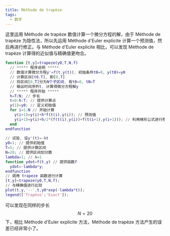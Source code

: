 ```yaml
---
title: Méthode de trapèze
tags:
  - 数学
---
```


这里运用 Méthode de trapèze 数值计算一个微分方程的解，由于 Méthode de trapèze 为隐性法，所以先运用 Méthode d'Euler explicite 计算一个预测值，然后再进行修正。与 Méthode d'Euler explicite 相比，可以发现 Méthode de trapèze 计算得的近似值与精确值更吻合。

``` matlab
function [t,y]=trapeze(y0,T,N,f)
  // ***** 程序说明 *****
  // 数值计算微分方程y'=f(t,y(t)), 初始条件t0=0, y(t0)=y0
  // 计算区间[t0,T], 即[0,T]
  // 将区间[0,T]分为N个子区间, 有t0=0, tN=T
  // 输出时间序列t, 计算得微分方程解y
  // ***** 程序开始 *****
  h=T/N; // 步长
  t=0:h:T; // 提供计算点
  y(1)=y0; // 定义初始值
  for i=1:N // 开始计算
    y(i+1)=y(i)+h*f(t(i),y(i)); // 预测值
    y(i+1)=y(i)+h/2*(f(t(i),y(i))+f(t(i+1),y(i+1))); // 利用梯形公式进行修正
  end
endfunction
    
// 试验, 设y'(t)=-λt
y0=1; // 提供初始值
T=5; // 提供计算区间
N=20; // 提供区间划分数
lambda=1; // λ=1
function ydot=f(t,y) // 提供函数f
  ydot=-lambda*y;
endfunction
// 调用 trapeze 函数进行计算
[t,y]=trapeze(y0,T,N,f);
// 与精确值进行比较
plot(t,y,'--',t,y0*exp(-lambda*t));
legend(['Trapèze';'Exact']);
```

可以发现在同样的步长 $$N=20$$ 下，相比 Méthode d'Euler explicite 方法，Méthode de trapèze 方法产生的误差已经非常小了。